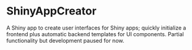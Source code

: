 # ShinyAppCreator

A Shiny app to create user interfaces for Shiny apps; quickly initialize a frontend plus automatic backend templates for UI components. Partial functionality but development paused for now.